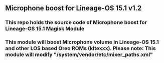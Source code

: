## Microphone boost for Lineage-OS 15.1 v1.2

### This repo holds the source code of Microphone boost for Lineage-OS 15.1 Magisk Module

### This module will boost Microphone volume in Lineage-OS 15.1 and other LOS based Oreo ROMs (kltexxx). Please note: This module will modify "/system/vendor/etc/mixer_paths.xml"
